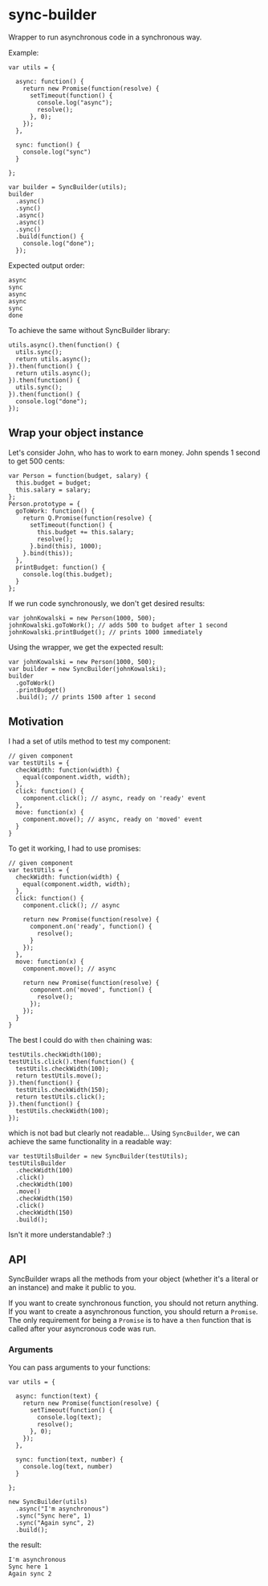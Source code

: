 sync-builder
============

Wrapper to run asynchronous code in a synchronous way.

Example:

    var utils = {

      async: function() {
        return new Promise(function(resolve) {
          setTimeout(function() {
            console.log("async");
            resolve();
          }, 0);
        });
      },

      sync: function() {
        console.log("sync")
      }

    };

    var builder = SyncBuilder(utils);
    builder
      .async()
      .sync()
      .async()
      .async()
      .sync()
      .build(function() {
        console.log("done");
      });

Expected output order:

    async
    sync
    async
    async
    sync
    done

To achieve the same without SyncBuilder library:

    utils.async().then(function() {
      utils.sync();
      return utils.async();
    }).then(function() {
      return utils.async();
    }).then(function() {
      utils.sync();
    }).then(function() {
      console.log("done");
    });

## Wrap your object instance

Let's consider John, who has to work to earn money. John spends 1 second to get 500 cents:

    var Person = function(budget, salary) {
      this.budget = budget;
      this.salary = salary;
    };
    Person.prototype = {
      goToWork: function() {
        return Q.Promise(function(resolve) {
          setTimeout(function() {
            this.budget += this.salary;
            resolve();
          }.bind(this), 1000);
        }.bind(this));
      },
      printBudget: function() {
        console.log(this.budget);
      }
    };

If we run code synchronously, we don't get desired results:

    var johnKowalski = new Person(1000, 500);
    johnKowalski.goToWork(); // adds 500 to budget after 1 second
    johnKowalski.printBudget(); // prints 1000 immediately

Using the wrapper, we get the expected result:

    var johnKowalski = new Person(1000, 500);
    var builder = new SyncBuilder(johnKowalski);
    builder
      .goToWork()
      .printBudget()
      .build(); // prints 1500 after 1 second

## Motivation

I had a set of utils method to test my component:

    // given component
    var testUtils = {
      checkWidth: function(width) {
        equal(component.width, width);
      },
      click: function() {
        component.click(); // async, ready on 'ready' event
      },
      move: function(x) {
        component.move(); // async, ready on 'moved' event
      }
    }

To get it working, I had to use promises:

    // given component
    var testUtils = {
      checkWidth: function(width) {
        equal(component.width, width);
      },
      click: function() {
        component.click(); // async

        return new Promise(function(resolve) {
          component.on('ready', function() {
            resolve();
          }
        });
      },
      move: function(x) {
        component.move(); // async

        return new Promise(function(resolve) {
          component.on('moved', function() {
            resolve();
          });
        });
      }
    }

The best I could do with `then` chaining was:

    testUtils.checkWidth(100);
    testUtils.click().then(function() {
      testUtils.checkWidth(100);
      return testUtils.move();
    }).then(function() {
      testUtils.checkWidth(150);
      return testUtils.click();
    }).then(function() {
      testUtils.checkWidth(100);
    });

which is not bad but clearly not readable... Using `SyncBuilder`, we can achieve the same functionality in a readable way:

    var testUtilsBuilder = new SyncBuilder(testUtils);
    testUtilsBuilder
      .checkWidth(100)
      .click()
      .checkWidth(100)
      .move()
      .checkWidth(150)
      .click()
      .checkWidth(150)
      .build();

Isn't it more understandable? :)

## API

SyncBuilder wraps all the methods from your object (whether it's a literal or an instance) and make it public to you.

If you want to create synchronous function, you should not return anything.
If you want to create a asynchronous function, you should return a `Promise`.
The only requirement for being a `Promise` is to have a `then` function that is called after your asyncronous code was run.


### Arguments

You can pass arguments to your functions:

    var utils = {

      async: function(text) {
        return new Promise(function(resolve) {
          setTimeout(function() {
            console.log(text);
            resolve();
          }, 0);
        });
      },

      sync: function(text, number) {
        console.log(text, number)
      }

    };

    new SyncBuilder(utils)
      .async("I'm asynchronous")
      .sync("Sync here", 1)
      .sync("Again sync", 2)
      .build();

the result:

    I'm asynchronous
    Sync here 1
    Again sync 2

